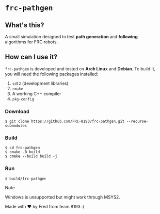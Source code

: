 # `frc-pathgen`
## What's this?
A small simulation designed to test **path generation** and **following** algorithms for FRC robots.
## How can I use it?
`frc-pathgen` is developed and tested on **Arch Linux** and **Debian**. To build it, you will need the following packages installed:
1. `sdl2` (development libraries)
2. `cmake`
3. A working C++ compiler
4. `pkg-config`

### Download
```
$ git clone https://github.com/FRC-8193/frc-pathgen.git --recurse-submodules
```
### Build
```
$ cd frc-pathgen
$ cmake -B build
$ cmake --build build -j
```
### Run
```
$ build/frc-pathgen
```

> [!NOTE]
> Windows is unsupported but might work through MSYS2.

Made with ❤️ by Fred from team 8193 :)
